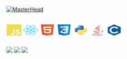 [![MasterHead](https://visme.co/blog/wp-content/uploads/2019/10/animated-presentation-software-header.gif)]()


<div style="display: inline_block"><br>
  <img align="center" alt="mc-Js" height="30" width="40" src="https://raw.githubusercontent.com/devicons/devicon/master/icons/javascript/javascript-plain.svg">
  <img align="center" alt="mc-React" height="30" width="40" src="https://raw.githubusercontent.com/devicons/devicon/master/icons/react/react-original.svg">
  <img align="center" alt="mc-HTML" height="30" width="40" src="https://raw.githubusercontent.com/devicons/devicon/master/icons/html5/html5-original.svg">
  <img align="center" alt="mc-CSS" height="30" width="40" src="https://raw.githubusercontent.com/devicons/devicon/master/icons/css3/css3-original.svg">
  <img align="center" alt="mc-Python" height="30" width="40" src="https://raw.githubusercontent.com/devicons/devicon/master/icons/python/python-original.svg">
  <img align="center" alt="mc-java" height="30" width="40" src="https://raw.githubusercontent.com/devicons/devicon/master/icons/java/java-plain.svg">
  <img align="center" alt="mc-java" height="30" width="40" src="https://raw.githubusercontent.com/devicons/devicon/master/icons/c/c-plain.svg">
  
</div>


##

 
<div> 
 <a href="https://discord.com/channels/@me" target="_blank"><img src="https://img.shields.io/badge/Discord-7289DA?style=for-the-badge&logo=discord&logoColor=white" target="_blank"></a> 
  <a href = "mailto:mauriciciocostadasil@gmail.com"><img src="https://img.shields.io/badge/-Gmail-%23333?style=for-the-badge&logo=gmail&logoColor=white" target="_blank"></a>
  <a href="https://www.linkedin.com/in/mauriciocostadasilva/" target="_blank"><img src="https://img.shields.io/badge/-LinkedIn-%230077B5?style=for-the-badge&logo=linkedin&logoColor=white" target="_blank"></a> 
  
</div>


